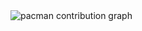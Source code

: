 <picture>
  <source media="(prefers-color-scheme: dark)" srcset="https://raw.githubusercontent.com/QackTsogtoo/QackTsogtoo/output/pacman-contribution-graph-dark.svg">
    <source media="(prefers-color-scheme: light)" srcset="https://raw.githubusercontent.com/QackTsogtoo/QackTsogtoo/output/pacman-contribution-graph.svg">
      <img alt="pacman contribution graph" src="https://raw.githubusercontent.com/QackTsogtoo/QackTsogtoo/output/pacman-contribution-graph.svg">
</picture>
